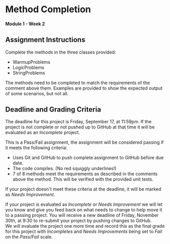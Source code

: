# Method Completion
#### Module 1 - Week 2

## Assignment Instructions
Complete the methods in the three classes provided:
- WarmupProblems
- LogicProblems
- StringProblems

The methods need to be completed to match the requirements of the comment above them.
Examples are provided to show the expected output of some scenarios, but not all.

## Deadline and Grading Criteria
The deadline for this project is Friday, September 17, at 11:59pm.
If the project is not complete or not pushed up to GitHub at that time it will be evaluated as an _Incomplete_ project.

This is a Pass/Fail assignment, the assignment will be considered passing if it meets the following criteria:
- Uses Git and GitHub to push complete assignment to GitHub before due date.
- The code compiles.  (No red squiggly underlines!)
- 7 of 8 methods meet the requirements as described in the comments above the method.  This will be verified with the provided unit tests.

If your project doesn't meet these criteria at the deadline, it will be marked as _Needs Improvement_.

If your project is evaluated as _Incomplete_ or _Needs Improvement_ we will let you know and give you feed back on what needs to change to help move it to a passing project.
You will receive a new deadline of Friday, November 30th, at 9:30 to re-submit your project by pushing changes to GitHub.  
We will evaluate the project one more time and record this as the final grade for this project with _Incompletes_ and _Needs Improvements_ being set to _Fail_ on the _Pass/Fail_ scale.

